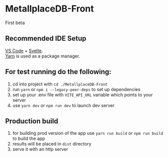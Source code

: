 # MetallplaceDB-Front
First beta 
## Recommended IDE Setup

[VS Code](https://code.visualstudio.com/) + [Svelte](https://marketplace.visualstudio.com/items?itemName=svelte.svelte-vscode).  
[Yarn](https://yarnpkg.com/) is used as a package manager.

## For test running do the following:
1. cd into project with ```cd ./MetallplaceDB-Front```
2. run ```yarn``` or ```npm i --legacy-peer-deps``` to set up dependencies
3. set up your .env file with ```VITE_API_URL``` variable which points to your server
4. use ```yarn dev``` or ```npm run dev``` to launch dev server
## Production build
1. for building prod version of the app use ```yarn run build``` or ```npm run build``` to build the app
2. results will be placed in ```dist``` directory
3. serve it with an http server

